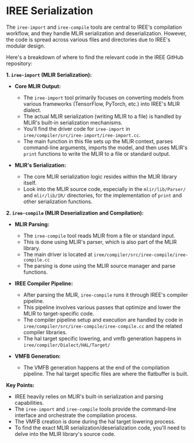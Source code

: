 # IREE Serialization

The `iree-import` and `iree-compile` tools are central to IREE's compilation workflow, and they handle MLIR serialization and deserialization. However, the code is spread across various files and directories due to IREE's modular design.

Here's a breakdown of where to find the relevant code in the IREE GitHub repository:

**1. `iree-import` (MLIR Serialization):**

* **Core MLIR Output:**
    * The `iree-import` tool primarily focuses on converting models from various frameworks (TensorFlow, PyTorch, etc.) into IREE's MLIR dialect.
    * The actual MLIR serialization (writing MLIR to a file) is handled by MLIR's built-in serialization mechanisms.
    * You'll find the driver code for `iree-import` in `iree/compiler/src/iree-import/iree-import.cc`.
    * The main function in this file sets up the MLIR context, parses command-line arguments, imports the model, and then uses MLIR's `print` functions to write the MLIR to a file or standard output.

* **MLIR's Serialization:**
    * The core MLIR serialization logic resides within the MLIR library itself.
    * Look into the MLIR source code, especially in the `mlir/lib/Parser/` and `mlir/lib/IR/` directories, for the implementation of `print` and other serialization functions.

**2. `iree-compile` (MLIR Deserialization and Compilation):**

* **MLIR Parsing:**
    * The `iree-compile` tool reads MLIR from a file or standard input.
    * This is done using MLIR's parser, which is also part of the MLIR library.
    * The main driver is located at `iree/compiler/src/iree-compile/iree-compile.cc`
    * The parsing is done using the MLIR source manager and parse functions.

* **IREE Compiler Pipeline:**
    * After parsing the MLIR, `iree-compile` runs it through IREE's compiler pipeline.
    * This pipeline involves various passes that optimize and lower the MLIR to target-specific code.
    * The compiler pipeline setup and execution are handled by code in `iree/compiler/src/iree-compile/iree-compile.cc` and the related compiler libraries.
    * The hal target specific lowering, and vmfb generation happens in `iree/compiler/Dialect/HAL/Target/`

* **VMFB Generation:**
    * The VMFB generation happens at the end of the compilation pipeline. The hal target specific files are where the flatbuffer is built.

**Key Points:**

* IREE heavily relies on MLIR's built-in serialization and parsing capabilities.
* The `iree-import` and `iree-compile` tools provide the command-line interface and orchestrate the compilation process.
* The VMFB creation is done during the hal target lowering process.
* To find the exact MLIR serialization/deserialization code, you'll need to delve into the MLIR library's source code.

